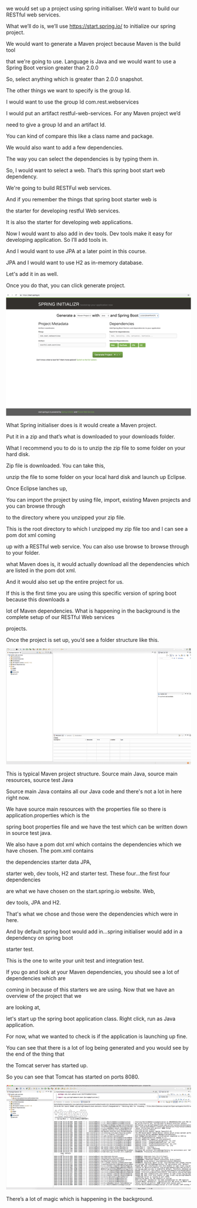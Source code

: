 we would set up a project using spring initialiser. We’d want to build our RESTful web services. 

What we’ll do is, we’ll use https://start.spring.io/ to initialize our spring project. 

We would want to generate a Maven project because Maven is the build tool

that we're going to use. Language is Java and we would want to use a Spring Boot version greater than 2.0.0

So, select anything which is greater than 2.0.0 snapshot.

The other things we want to specify is the group Id.

I would want to use the group Id com.rest.webservices

I would put an artifact restful-web-services. For any Maven project we’d

need to give a group Id and an artifact Id.

You can kind of compare this like a class name and package.

We would also want to add a few dependencies.

The way you can select the dependencies is by typing them in.

So, I would want to select a web. That’s this spring boot start web dependency.

We're going to build RESTFul web services.

And if you remember the things that spring boot starter web is

the starter for developing restful Web services.

It is also the starter for developing web applications.

Now I would want to also add in dev tools. Dev tools make it easy for developing application. So I’ll add tools in.

And I would want to use JPA at a later point in this course.

JPA and I would want to use H2 as in-memory database.

Let's add it in as well.

Once you do that, you can click generate project.

![](https://github.com/abhinavkorpal/microservices/blob/master/images/spring_initializer.png)

What Spring initialiser does is it would create a Maven project.

Put it in a zip and that’s what is downloaded to your downloads folder.

What I recommend you to do is to unzip the zip file to some folder on your hard disk.

Zip file is downloaded. You can take this,

unzip the file to some folder on your local hard disk and launch up Eclipse.

Once Eclipse lanches up,

You can import the project by using file, import, existing Maven projects and you can browse through

to the directory where you unzipped your zip file.

This is the root directory to which I unzipped my zip file too and I can see a pom dot xml coming

up with a RESTful web service. You can also use browse to browse through to your folder. 

what Maven does is, it would actually download all the dependencies which are listed in the pom dot xml.

And it would also set up the entire project for us.

If this is the first time you are using this specific version of spring boot because this downloads a

lot of Maven dependencies. What is happening in the background is the complete setup of our RESTful Web services

projects.

Once the project is set up, you’d see a folder structure like this.

![](https://github.com/abhinavkorpal/microservices/blob/master/images/eclipse_folder_structure.png)

This is typical Maven project structure. Source main Java, source main resources, source test Java

Source main Java contains all our Java code and there's not a lot in here right now.

We have source main resources with the properties file so there is application.properties which is the

spring boot properties file and we have the test which can be written down in source test java.

We also have a pom dot xml which contains the dependencies which we have chosen. The pom.xml contains

the dependencies starter data JPA,

starter web, dev tools, H2 and starter test. These four…the first four dependencies

are what we have chosen on the start.spring.io website. Web,

dev tools, JPA and H2.

That's what we chose and those were the dependencies which were in here.

And by default spring boot would add in…spring initialiser would add in a dependency on spring boot

starter test.

This is the one to write your unit test and integration test.

If you go and look at your Maven dependencies, you should see a lot of dependencies which are

coming in because of this starters we are using. Now that we have an overview of the project that we

are looking at,

let's start up the spring boot application class. Right click, run as Java application.

For now, what we wanted to check is if the application is launching up fine. 

You can see that there is a lot of log being generated and you would see by the end of the thing that

the Tomcat server has started up.

So you can see that Tomcat has started on ports 8080.

![](https://github.com/abhinavkorpal/microservices/blob/master/images/spring_app_launch.png)

There’s a lot of magic which is happening in the background.
